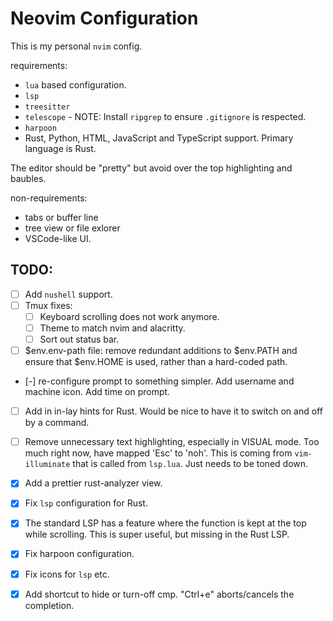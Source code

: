 # Neovim Configuration

This is my personal `nvim` config.

requirements:

- `lua` based configuration.
- `lsp` 
- `treesitter`
- `telescope` - NOTE: Install `ripgrep` to ensure `.gitignore` is respected.
- `harpoon`
- Rust, Python, HTML, JavaScript and TypeScript support. Primary language is Rust.

The editor should be "pretty" but avoid over the top highlighting and baubles.

non-requirements:

- tabs or buffer line
- tree view or file exlorer
- VSCode-like UI.

## TODO:

- [ ] Add `nushell` support.
- [ ] Tmux fixes: 
    - [ ] Keyboard scrolling does not work anymore.
    - [ ] Theme to match nvim and alacritty.
    - [ ] Sort out status bar.
- [ ] $env.env-path file: remove redundant additions to $env.PATH and ensure that $env.HOME is used, rather than a hard-coded path.
- [-] re-configure prompt to something simpler. Add username and machine icon. Add time on prompt.
- [ ] Add in in-lay hints for Rust. Would be nice to have it to switch on and off by a command.
- [ ] Remove unnecessary text highlighting, especially in VISUAL mode. Too much right now, have mapped 'Esc' to 'noh'.
        This is coming from `vim-illuminate` that is called from `lsp.lua`. Just needs to be toned down.
- [X] Add a prettier rust-analyzer view. 
- [X] Fix `lsp` configuration for Rust.
- [X] The standard LSP has a feature where the function is kept at the top while scrolling. This is super useful, but missing in the Rust LSP.
- [X] Fix harpoon configuration.
- [X] Fix icons for `lsp` etc.
- [X] Add shortcut to hide or turn-off cmp. "Ctrl+e" aborts/cancels the completion.

